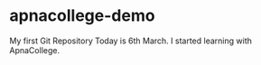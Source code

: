 # apnacollege-demo
My first Git Repository
Today is 6th March. I started learning with ApnaCollege.
